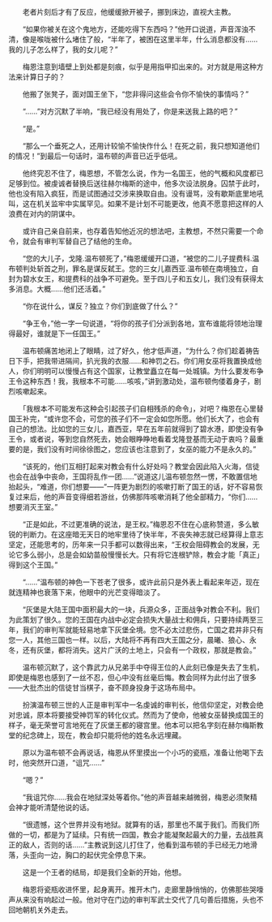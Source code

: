 　　老者片刻后才有了反应，他缓缓掀开被子，挪到床边，直视大主教。

　　“如果你被关在这个鬼地方，还能吃得下东西吗？”他开口说道，声音浑浊不清，像是喉咙被什么堵住了般，“半年了，被困在这里半年，什么消息都没有……我的儿子怎么样了，我的女儿呢？”

　　梅恩注意到墙壁上到处都是刻痕，似乎是用指甲扣出来的。对方就是用这种方法来计算日子的？

　　他搬了张凳子，面对国王坐下，“您非得问这些会令你不愉快的事情吗？”

　　“……”对方沉默了半响，“我已经没有用处了，你是来送我上路的吧？”

　　“是。”

　　“那么一个垂死之人，还用计较愉不愉快作什么！在死之前，我只想知道他们的情况！”到最后一句话时，温布顿的声音已近乎低吼。

　　他终究忍不住了，梅恩想，不管怎么说，作为一名国王，他的气概和风度都已足够到位。被虔诚者替换后送往赫尔梅斯的途中，他多次设法脱身。囚禁于此时，他也没有陷入疯狂，而是试图通过交涉来换取自由。没有谩骂，没有歇斯底里地吼叫，这在机关监牢中实属罕见。如果不是计划不可能更改，他真不愿意把这样的人浪费在对内的阴谋中。

　　或许自己亲自前来，也存着告知他近况的想法吧，主教想，不然只需要一个命令，就会有审判军替自己了结他的生命。

　　“您的大儿子，戈隆.温布顿死了，”梅恩缓缓开口道，“被您的二儿子提费科.温布顿判处斩首之刑，罪名是谋反弑王。您的三女儿嘉西亚.温布顿在南境独立，自封为碧水女王，和提费科的战争不可避免。至于四儿子和五女儿，我们没有获得太多消息。大概……他们还活着。”

　　“你在说什么，谋反？独立？你们到底做了什么？”

　　“争王令，”他一字一句说道，“将你的孩子们分派到各地，宣布谁能将领地治理得最好，谁就是下一任国王。”

　　温布顿痛苦地闭上了眼睛，过了好久，他才低声道，“为什么？你们趁着祷告日下手，把我带进隔间，扒光我的衣服……和神罚之石。你们用女巫将我置换成他人，你们明明可以慢慢占有这个国家，让教堂矗立在每一处城镇。为什么要发布争王令这种东西！我，我根本不可能……咳咳，”讲到激动处，温布顿佝偻着身子，剧烈咳嗽起来。

　　「我根本不可能发布这种会引起孩子们自相残杀的命令」，对吧？梅恩在心里替国王补完，“或许您不会，可您的孩子们不一定会如您所愿。他们长大了，也会有自己的想法。比如您的三女儿，嘉西亚，早在五年前就得到了碧水港，即使没有争王令，或者说，等到您自然死去，她会眼睁睁地看着戈隆登基而无动于衷吗？最重要的是，我们没有时间徐徐图之，您应该也注意到了，女巫的能力不是永久的。”

　　“该死的，他们互相打起来对教会有什么好处吗？教堂会因此陷入火海，信徒也会在战争中丧命，王国将乱作一团……”说道这儿温布顿忽然一愣，不敢置信地抬起头，“难道，你们想要——”一阵更为剧烈的咳嗽打断了国王的话，好不容易恢复过来后，他的声音变得细若游丝，仿佛那阵咳嗽消耗了他全部精力，“你们……想要消灭王室。”

　　“正是如此，不过更准确的说法，是王权。”梅恩忍不住在心底称赞道，多么敏锐的判断力。在这座暗无天日的地牢里待了快半年，不丧失神志就已经算得上意志坚定，还能思考的，历年来一只手都可以数得出来，“王权会阻碍教会的发展，无论它多么弱小，总是会如幼苗般慢慢长大。只有将它连根铲除，教会才能「真正」得到这个王国。”

　　“……”温布顿的神色一下苍老了很多，或许此前只是外表上看起来年迈，现在就连精神也衰落下来，他眼中的光芒变得暗淡了。

　　“灰堡是大陆王国中面积最大的一块，兵源众多，正面战争对教会不利。我们为此策划了很久。您的王国在内战中必定会损失大量战士和佣兵，只要持续两至三年，我们的审判军就能轻易地拿下灰堡全境。您不必太过悲伤，亡国之君并非只有您一人，其他三国也一样。以后，大陆将不再有四大王国之分，晨曦、狼心、永冬，还有灰堡，都将消失。这片广沃的土地上，只会有一个政权，那就是教会。”

　　温布顿沉默了，这个靠武力从兄弟手中夺得王位的人此刻已像是失去了生机，即使是梅恩也感到了一丝不忍，但心中没有丝毫后悔。教会同样为此付出了很多——大批杰出的信徒甘当棋子，奋不顾身投身于这场布局中。

　　扮演温布顿三世的人正是审判军中一名虔诚的审判长，他信仰坚定，对教会绝对忠诚，原本将要接受神罚军的转化仪式。然而为了使命，他被女巫替换成国王的样子，毫无荣誉可言地死在了灰堡王都的寝宫里。他本可以把名字刻在赫尔梅斯教堂的纪念碑上，现在，教会却只能将他的姓名永远埋藏。

　　原以为温布顿不会再说话，梅恩从怀里摸出一个小巧的瓷瓶，准备让他喝下去时，他突然开口道，“诅咒……”

　　“嗯？”

　　“我诅咒你……我会在地狱深处等着你。”他的声音越来越微弱，梅恩必须聚精会神才能听清楚他说的话。

　　“很遗憾，这个世界并没有地狱。就算有的话，那里也不属于我们。而我们所做的一切，都是为了延续。只有统一四国，教会才能凝聚起最大的力量，去战胜真正的敌人，否则的话……”主教说到这儿打住了，他看到温布顿的手已经无力地滑落，头歪向一边，胸口的起伏完全停息下来。

　　这是一个王者的结局，却是我们全新的开始，他想。

　　梅恩将瓷瓶收进怀里，起身离开。推开木门，走廊里静悄悄的，仿佛那些哭嚎声从来没有响起过一般。他对守在门边的审判军武士交代了几句善后措施，头也不回地朝机关外走去。
